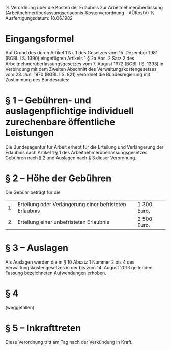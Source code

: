 % Verordnung über die Kosten der Erlaubnis zur Arbeitnehmerüberlassung  (Arbeitnehmerüberlassungserlaubnis-Kostenverordnung - AÜKostV)
% Ausfertigungsdatum: 18.06.1982
 
# Eingangsformel

Auf Grund des durch Artikel 1 Nr. 1 des Gesetzes vom 15. Dezember 1981 (BGBl. I S. 1390) eingefügten Artikels 1 § 2a Abs. 2 Satz 2 des Arbeitnehmerüberlassungsgesetzes vom 7. August 1972 (BGBl. I S. 1393) in Verbindung mit dem Zweiten Abschnitt des Verwaltungskostengesetzes vom 23. Juni 1970 (BGBl. I S. 821) verordnet die Bundesregierung mit Zustimmung des Bundesrates:

# § 1 – Gebühren- und auslagenpflichtige individuell zurechenbare öffentliche Leistungen

Die Bundesagentur für Arbeit erhebt für die Erteilung und Verlängerung der Erlaubnis nach Artikel 1 § 1 des Arbeitnehmerüberlassungsgesetzes Gebühren nach § 2 und Auslagen nach § 3 dieser Verordnung.

# § 2 – Höhe der Gebühren

Die Gebühr beträgt für die  

|     |                                                         |             |
|:----|:--------------------------------------------------------|:------------|
| 1\. | Erteilung oder Verlängerung einer befristeten Erlaubnis | 1 300 Euro, |
| 2\. | Erteilung einer unbefristeten Erlaubnis                 | 2 500 Euro. |

# § 3 – Auslagen

Als Auslagen werden die in § 10 Absatz 1 Nummer 2 bis 4 des Verwaltungskostengesetzes in der bis zum 14. August 2013 geltenden Fassung bezeichneten Aufwendungen erhoben.

# § 4

(weggefallen)

# § 5 – Inkrafttreten

Diese Verordnung tritt am Tag nach der Verkündung in Kraft.

